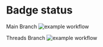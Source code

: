 # Badge status
Main Branch
![example workflow](https://github.com/VarunBhavya/2024-lab3-emily-varun/actions/workflows/main.yml/badge.svg)

Threads Branch
![example workflow](https://github.com/VarunBhavya/2024-lab3-emily-varun/actions/workflows/main.yml/badge.svg?branch=threads)